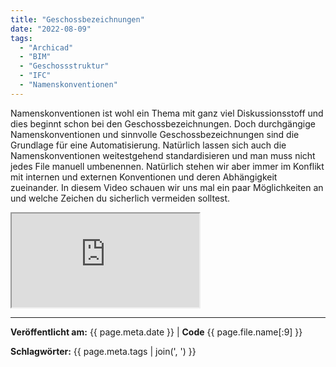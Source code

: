 ```yaml
---
title: "Geschossbezeichnungen"
date: "2022-08-09"
tags: 
  - "Archicad"
  - "BIM"
  - "Geschossstruktur" 
  - "IFC"
  - "Namenskonventionen"
---
```


Namenskonventionen ist wohl ein Thema mit ganz viel Diskussionsstoff und dies beginnt schon bei den Geschossbezeichnungen. Doch durchgängige Namenskonventionen und sinnvolle Geschossbezeichnungen sind die Grundlage für eine Automatisierung. Natürlich lassen sich auch die Namenskonventionen weitestgehend standardisieren und man muss nicht jedes File manuell umbenennen. Natürlich stehen wir aber immer im Konflikt mit internen und externen Konventionen und deren Abhängigkeit zueinander. In diesem Video schauen wir uns mal ein paar Möglichkeiten an und welche Zeichen du sicherlich vermeiden solltest.

<div class="video-container">
  <iframe src="https://www.youtube.com/embed/zvVxTgvqwis?si=1iAh8xzd1GF-R9Rh" 
          allowfullscreen>
  </iframe>
</div>


---
**Veröffentlicht am:** {{ page.meta.date }} | **Code** {{ page.file.name[:9] }}

**Schlagwörter:** {{ page.meta.tags | join(', ') }}
